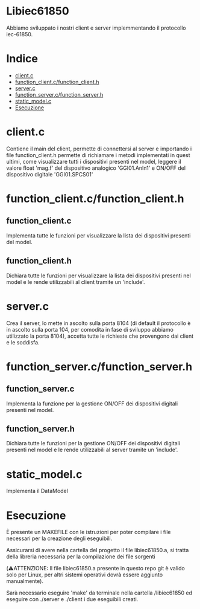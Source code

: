 # Libiec61850
Abbiamo sviluppato i nostri client e server implemmentando il protocollo iec-61850.

# Indice

- [client.c](#client.c)
- [function_client.c/function_client.h](#function_client.c/function_client.h)
- [server.c](#server.c)
- [function_server.c/function_server.h](#function_server.c/function_server.h)
- [static_model.c](#static_model.c)
- [Esecuzione](#Esecuzione)

# client.c

Contiene il main del client, permette di connettersi al server e importando i file function_client.h permette di richiamare i metodi implementati in quest ultimi, come visualizzare tutti i dispositivi presenti nel model, leggere il valore float 'mag.f' del dispositivo analogico 'GGI01.AnIn1' e ON/OFF del dispositivo digitale 'GGI01.SPCS01'

# function_client.c/function_client.h

## function_client.c

Implementa tutte le funzioni per visualizzare la lista dei dispositivi presenti del model.

## function_client.h

Dichiara tutte le funzioni per visualizzare la lista dei dispositivi presenti nel model e le rende utilizzabili al client tramite un 'include'.

# server.c

Crea il server, lo mette in ascolto sulla porta 8104 (di default il protocollo è in ascolto sulla porta 104, per comodita in fase di sviluppo abbiamo utilizzato la porta 8104), accetta tutte le richieste che provengono dai client e le soddisfa.

# function_server.c/function_server.h

## function_server.c

Implementa la funzione per la gestione ON/OFF dei dispositivi digitali presenti nel model.

## function_server.h 

Dichiara tutte le funzioni per la gestione ON/OFF dei dispositivi digitali presenti nel model e le rende utilizzabili al server tramite un 'include'.

# static_model.c

Implementa il DataModel

# Esecuzione
È presente un MAKEFILE con le istruzioni per poter compilare i file necessari per la creazione degli eseguibili.

Assicurarsi di avere nella cartella del progetto il file libiec61850.a, si tratta della libreria necessaria per la compilazione dei file sorgenti

(⚠️ATTENZIONE: Il file libiec61850.a presente in questo repo git è valido solo per Linux, per altri sistemi operativi dovrà essere aggiunto manualmente). 

Sarà necessario eseguire 'make' da terminale nella cartella /libiec61850 ed eseguire con ./server e ./client i due eseguibili creati.  
